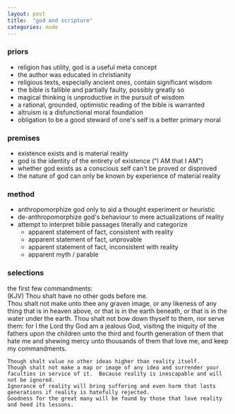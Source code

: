 ```yaml
---
layout: post
title:  "god and scripture"
categories: node
---
```


### priors
* religion has utility, god is a useful meta concept
* the author was educated in christianity 
* religious texts, especially ancient ones, contain significant wisdom
* the bible is fallible and partially faulty, possibly greatly so
* magical thinking is unproductive in the pursuit of wisdom
* a rational, grounded, optimistic reading of the bible is warranted
* altruism is a disfunctional moral foundation
* obligation to be a good steward of one's self is a better primary moral

### premises
* existence exists and is material reality
* god is the identity of the entirety of existence ("I AM that I AM")
* whether god exists as a conscious self can't be proved or disproved
* the nature of god can only be known by experience of material reality

### method
* anthropomorphize god only to aid a thought experiment or heuristic
* de-anthropomorphize god's behaviour to mere actualizations of reality
* attempt to interpret bible passages literally and categorize 
  * apparent statement of fact, consistent with reality
  * apparent statement of fact, unprovable
  * apparent statement of fact, inconsistent with reality
  * apparent myth / parable  

### selections
the first few commandments:  
(KJV) Thou shalt have no other gods before me.  
Thou shalt not make unto thee any graven image, or any likeness of any thing that is in heaven above, or that is in the earth beneath, or that is in the water under the earth. Thou shalt not bow down thyself to them, nor serve them: for I the Lord thy God am a jealous God, visiting the iniquity of the fathers upon the children unto the third and fourth generation of them that hate me and shewing mercy unto thousands of them that love me, and keep my commandments.  

    Though shalt value no other ideas higher than reality itself.  
    Though shalt not make a map or image of any idea and surrender your faculties in service of it.  Because reality is inescapable and will not be ignored.  
    Ignorance of reality will bring suffering and even harm that lasts generations if reality is hatefully rejected.  
    Goodness for the great many will be found by those that love reality and heed its lessons.

